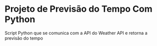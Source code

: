 # Projeto de Previsão do Tempo Com Python

Script Python que se comunica com a API do Weather API e retorna a previsão do tempo
